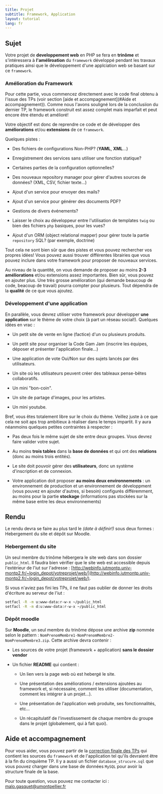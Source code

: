 ```yaml
---
title: Projet
subtitle: Framework, Application
layout: tutorial
lang: fr
---
```


## Sujet

Votre projet de **developpement web** en PHP se fera en **trinôme** et s'intéressera à **l'améliroation** du `framework` développé pendant les travaux pratiques ainsi que le développement d'une applciation web se basant sur ce `framework`.

### Amélioration du Framework

Pour cette partie, vous commencez directement avec le code final obtenu à l'issue des TPs (voir section [aide et accompagnement](#Aide et accompagnement)). Comme nous l'avons souligné lors de la conclusiion du dernier TP, le framework construit est assez complet mais imparfait et peut encore être étendu et amélioré!

Votre objectif est donc de reprendre ce code et de développer des **améliorations** et/ou **extensions** de ce `framework`.

Quelques pistes :

* Des fichiers de configurations Non-PHP? (**YAML**, **XML**...)

* Enregistrement des services sans utiliser une fonction statique?

* Certaines parties de la configuration optionnelles?

* Des nouveaux repository manager pour gérer d'autres sources de données? (XML, CSV, fichier texte...)

* Ajout d'un service pour envoyer des mails?

* Ajout d'un service pour générer des documents PDF?

* Gestions de divers événements?

* Laisser le choix au développeur entre l'utilisation de templates `twig` ou bien des fichiers `php` basiques, pour les vues?

* Ajout d'un ORM (object relational mapper) pour gérer toute la partie `repository` SQL? (par exemple, doctrine)

Tout cela ne sont bien sûr que des pistes et vous pouvez rechercher vos propres idées! Vous pouvez aussi trouver différentes librairies que vous pouvez inclure dans votre framework pour proposer de nouveaux services.

Au niveau de la quantité, on vous demande de proposer au moins **2-3 améliorations** et/ou extensions assez importantes. Bien sûr, vous pouvez en ajouter plus. Une très grosse amélioration (qui demande beaucoup de code, beacoup de travail) pourra compter pour plusieurs. Tout dépendra de la **qualité** de ce que vous ajoutez.

### Développement d'une application

En parallèle, vous devrez utiliser votre framework pour développer **une application** sur le thème de votre choix (à part un réseau social!). Quelques idées en vrac :

* Un petit site de vente en ligne (factice) d'un ou plusieurs produits.

* Un petit site pour organiser la Code Gam Jam (inscrire les équipes, déposer et présenter l'application finale...)

* Une application de vote Oui/Non sur des sujets lancés par des utilisateurs.

* Un site où les utilisateurs peuvent créer des tableaux pense-bêtes collaboratifs.

* Un mini "bon-coin".

* Un site de partage d'images, pour les artistes.

* Un mini youtube.

Bref, vous êtes totalement libre sur le choix du thème. Veillez juste à ce que cela ne soit aps trop ambitieux à réaliser dans le temps impartit. Il y aura néanmoins quelques petites contraintes à respecter :

* Pas deux fois le même sujet de site entre deux groupes. Vous devrez faire valider votre sujet.

* Au moins **trois tables** dans la **base de données** et qui ont des **relations** (donc au moins trois entités).

* Le site doit pouvoir gérer des **utilisateurs**, donc un système d'inscription et de connexion.

* Votre application doit proposer **au moins deux environnements** : un environnement de production et un environnement de développment (vous pouvez en ajouter d'autres, si besoin) configurés différemment, au moins pour la partie **stockage** (informations pas stockées sur la même base entre les deux environnements)

## Rendu

Le rendu devra se faire au plus tard le *(date à définir!)* sous deux formes : Hebergement du site et dépôt sur Moodle.

### Hebergement du site

Un seul membre du trinôme hébergera le site web dans son dossier `public_html`. Il faudra bien vérifier que le site web est accessible depuis l'extérieur de l'iut sur l'adresse : [http://webinfo.iutmontp.univ-montp2.fr/~login_depot/votreprojet/web/](http://webinfo.iutmontp.univ-montp2.fr/~login_depot/votreprojet/web/).

Si vous n'aviez pas fini les TPs, il ne faut pas oublier de donner les droits d'écriture au serveur de l'iut :

```bash
setfacl -R -m u:www-data:r-w-x ~/public_html
setfacl -R -m d:u:www-data:r-w-x ~/public_html
```

### Dépôt moodle

Sur **Moodle**, un seul membre du trinôme dépose une archive **zip** nommée selon le pattern : `NomPrenomMembre1-NomPrenomMembre2-NomPrenomMembre3.zip`. Cette archive devra contenir :

* Les sources de votre projet (framework + application) **sans le dossier vendor**

* Un fichier **README** qui contient :

    * Un lien vers la page web où est hebergé le site.

    * Une présentation des améliorations / extensions ajoutées au framework et, si nécessaire, comment les utiliser (documentation, comment les intégrer à un projet...).

    * Une présentation de l'application web produite, ses fonctionnalités, etc...

    * Un récapitulatif de l'investissement de chaque membre du groupe dans le projet (globalement, qui à fait quoi).

## Aide et accompagnement

Pour vous aider, vous pouvez partir de la [correction finale des TPs]({{site.baseurl}}/assets/projet/correction_finale.zip) qui contient les sources du `framework` et de l'application tel qu'ils devraient être à la fin du cinquième TP. Il y a aussi un fichier `database_strucure.sql` que vous pouvez charger dans une base de données `MySQL` pour avoir la structure finale de la base.

Pour toute question, vous pouvez me contacter ici : [malo.gasquet@umontpellier.fr](mailto:malo.gasquet@umontpellier.fr)